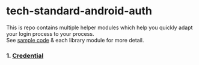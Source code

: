 # tech-standard-android-auth

This is repo contains multiple helper modules which help you quickly adapt your login process to
your process.<br>
See [sample code](app/src/main/java/com/sun/sample) & each library module for more detail.

### 1. [Credential](credentials/README.md)

